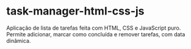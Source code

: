 # task-manager-html-css-js
Aplicação de lista de tarefas feita com HTML, CSS e JavaScript puro. Permite adicionar, marcar como concluída e remover tarefas, com data dinâmica.
